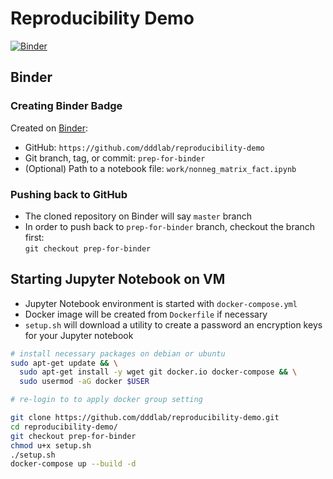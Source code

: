 # Reproducibility Demo

[![Binder](https://mybinder.org/badge_logo.svg)](https://mybinder.org/v2/gh/dddlab/reproducibility-demo/master)

## Binder

### Creating Binder Badge

Created on [Binder](https://mybinder.org):
* GitHub: `https://github.com/dddlab/reproducibility-demo`
* Git branch, tag, or commit: `prep-for-binder`
* (Optional) Path to a notebook file: `work/nonneg_matrix_fact.ipynb`

### Pushing back to GitHub

* The cloned repository on Binder will say `master` branch
* In order to push back to `prep-for-binder` branch, checkout the branch first:  
`git checkout prep-for-binder`

## Starting Jupyter Notebook on VM

* Jupyter Notebook environment is started with `docker-compose.yml`
* Docker image will be created from `Dockerfile` if necessary
* `setup.sh` will download a utility to create a password an encryption keys for your Jupyter notebook

```bash
# install necessary packages on debian or ubuntu
sudo apt-get update && \
  sudo apt-get install -y wget git docker.io docker-compose && \
  sudo usermod -aG docker $USER

# re-login to to apply docker group setting

git clone https://github.com/dddlab/reproducibility-demo.git
cd reproducibility-demo/
git checkout prep-for-binder
chmod u+x setup.sh
./setup.sh 
docker-compose up --build -d
```
